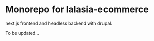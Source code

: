 # Monorepo for lalasia-ecommerce

next.js frontend and headless backend with drupal.

To be updated...
